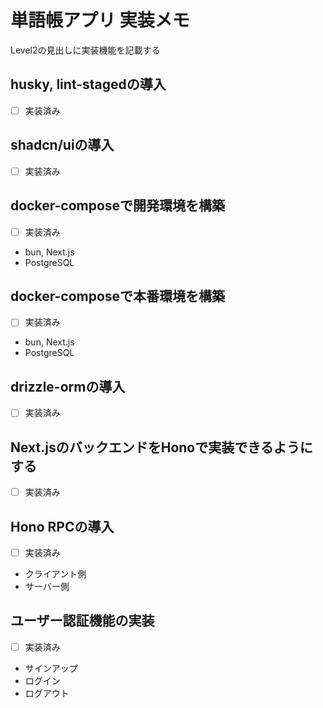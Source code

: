 # 単語帳アプリ 実装メモ

Level2の見出しに実装機能を記載する

## husky, lint-stagedの導入

- [ ] 実装済み

## shadcn/uiの導入

- [ ] 実装済み

## docker-composeで開発環境を構築

- [ ] 実装済み

- bun, Next.js
- PostgreSQL

## docker-composeで本番環境を構築

- [ ] 実装済み

- bun, Next.js
- PostgreSQL

## drizzle-ormの導入

- [ ] 実装済み

## Next.jsのバックエンドをHonoで実装できるようにする

- [ ] 実装済み

## Hono RPCの導入

- [ ] 実装済み

- クライアント側
- サーバー側

## ユーザー認証機能の実装

- [ ] 実装済み

- サインアップ
- ログイン
- ログアウト
